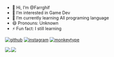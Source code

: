- 👋 Hi, I’m @Farrghif
- 👀 I’m interested in Game Dev
- 🌱 I’m currently learning All programing language
-  😄 Pronouns: Unknown
- ⚡ Fun fact: I still learning

  
<a href="https://github.com/Farrghif">![github](https://img.shields.io/badge/GitHub-000000?style=for-the-badge&logo=GitHub&logoColor=white)</a>
<a href="https://instagram.com/farrelghifari14">![instagram](https://img.shields.io/badge/Instagram-E4405F?style=for-the-badge&logo=Instagram&logoColor=white)</a>
<a href="https://https://monkeytype.com/profile/FarrAway1">![monkeytype](https://img.shields.io/badge/Monkeytype-E4405F?style=for-the-badge&logo=Monkeytype&logoColor=yellow)</a>

<a href="https://github.com/Farrghif">
  <img align="center" src="https://github-readme-stats.vercel.app/api?username=Farrghif&count_private=true&show_icons=true&theme=chartreuse-dark" />
</a>
<a href="https://github.com/Farrghif">
  <img align="center" src="https://github-readme-stats.vercel.app/api/top-langs/?username=Farrghif&layout=compact&theme=chartreuse-dark&langs_count=8" />
</a>



<!---
Farrghif/Farrghif is a ✨ special ✨ repository because its `README.md` (this file) appears on your GitHub profile.
You can click the Preview link to take a look at your changes.
--->
